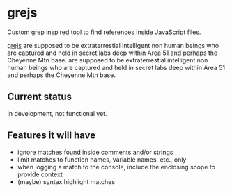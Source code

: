 # grejs

Custom grep inspired tool to find references inside JavaScript files.

[grejs](http://www.urbandictionary.com/define.php?term=grejs) are supposed to be extraterrestial intelligent non human
beings who are captured and held in secret labs deep within Area 51 and perhaps the Cheyenne Mtn base. are supposed to
be extraterrestial intelligent non human beings who are captured and held in secret labs deep within Area 51 and perhaps
the Cheyenne Mtn base.

## Current status

In development, not functional yet.

## Features it will have

- ignore matches found inside comments and/or strings
- limit matches to function names, variable names, etc., only
- when logging a match to the console, include the enclosing scope to provide context
- (maybe) syntax highlight matches
